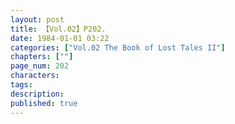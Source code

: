 ```yaml
---
layout: post
title: 【Vol.02】P202.
date: 1984-01-01 03:22
categories: ["Vol.02 The Book of Lost Tales II"]
chapters: [""]
page_num: 202
characters: 
tags: 
description: 
published: true
---
```


